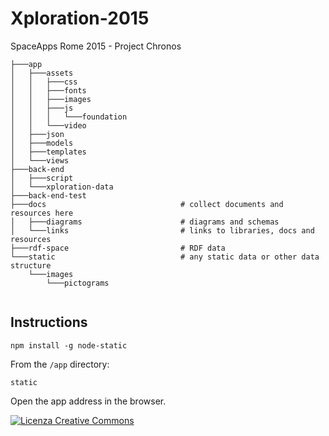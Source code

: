 # Xploration-2015
SpaceApps Rome 2015 - Project Chronos

```
├───app
│   ├───assets
│   │   ├───css
│   │   ├───fonts
│   │   ├───images
│   │   ├───js
│   │   │   └───foundation
│   │   └───video
│   ├───json
│   ├───models
│   ├───templates
│   └───views
├───back-end
│   ├───script
│   └───xploration-data
├───back-end-test
├───docs                              # collect documents and resources here
│   ├───diagrams                      # diagrams and schemas
│   └───links                         # links to libraries, docs and resources
├───rdf-space                         # RDF data
└───static                            # any static data or other data structure
    └───images
        └───pictograms
    

```

## Instructions

```
npm install -g node-static
```

From the `/app` directory:

```
static
```

Open the app address in the browser.


<a rel="license" href="http://creativecommons.org/licenses/by-nc-sa/4.0/"><img alt="Licenza Creative Commons" style="border-width:0" src="https://i.creativecommons.org/l/by-nc-sa/4.0/80x15.png" /></a>
